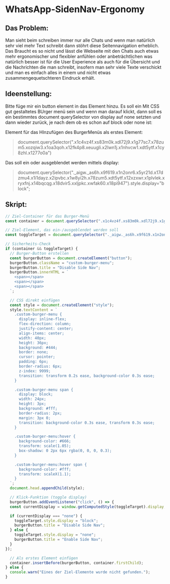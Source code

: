 # WhatsApp-SidenNav-Ergonomy

## Das Problem:
Man sieht beim schreiben immer nur alle Chats und wenn man natürlich sehr viel mehr Text schreibt dann stöhrt diese Seitennavigation erheblich. Das Braucht es so nicht und lässt die Webseite mit den Chats auch etwas mehr ergonomischer und flexibler anfühlen oder anbeträchtlichen was natürlich besser ist für die User Experience als auch für die Übersicht und die Nachrichten die man schreibt, insofern man sehr viele Texte verschickt und man es einfach alles in einem und nicht etwas zusammengequetschteren Eindruck erhält.

## Ideenstellung:
Bitte füge mir ein button element in das Element hinzu. Es soll ein Mit CSS gut gestaltetes BUrger menü sein und wenn man darauf klickt, dann soll es ein bestimmtes document querySelector von display auf none setzten und dann wieder zurück, je nach dem ob es schon auf block oder none ist:

Element für das HInzufügen des BurgerMenüs als erstes Element:
> document.querySelector(".x1c4vz4f.xs83m0k.xdl72j9.x1g77sc7.x78zum5.xozqiw3.x1oa3qoh.x12fk4p8.xeuugli.x2lwn1j.x1nhvcw1.xdt5ytf.x1cy8zhl.x1277o0a")

Das soll ein oder ausgeblendet werden mittels display:
> document.querySelector("._aigw._as6h.x9f619.x1n2onr6.x5yr21d.x17dzmu4.x1i1dayz.x2ipvbc.x1w8yi2h.x78zum5.xdt5ytf.x12xzxwr.x1plvlek.xryxfnj.x14bqcqg.x18dvir5.xxljpkc.xwfak60.x18pi947").style.display="block";

## Skript:

```javascript
// Ziel-Container für das Burger-Menü
const container = document.querySelector(".x1c4vz4f.xs83m0k.xdl72j9.x1g77sc7.x78zum5.xozqiw3.x1oa3qoh.x12fk4p8.xeuugli.x2lwn1j.x1nhvcw1.xdt5ytf.x1cy8zhl.x1277o0a");

// Ziel-Element, das ein-/ausgeblendet werden soll
const toggleTarget = document.querySelector("._aigw._as6h.x9f619.x1n2onr6.x5yr21d.x17dzmu4.x1i1dayz.x2ipvbc.x1w8yi2h.x78zum5.xdt5ytf.x12xzxwr.x1plvlek.xryxfnj.x14bqcqg.x18dvir5.xxljpkc.xwfak60.x18pi947");

// Sicherheits-Check
if (container && toggleTarget) {
  // Burger-Button erstellen
  const burgerButton = document.createElement("button");
  burgerButton.className = "custom-burger-menu";
  burgerButton.title = "Disable Side Nav";
  burgerButton.innerHTML = `
    <span></span>
    <span></span>
    <span></span>
  `;

  // CSS direkt einfügen
  const style = document.createElement("style");
  style.textContent = `
    .custom-burger-menu {
      display: inline-flex;
      flex-direction: column;
      justify-content: center;
      align-items: center;
      width: 40px;
      height: 36px;
      background: #444;
      border: none;
      cursor: pointer;
      padding: 6px;
      border-radius: 6px;
      z-index: 9999;
      transition: transform 0.2s ease, background-color 0.3s ease;
    }

    .custom-burger-menu span {
      display: block;
      width: 24px;
      height: 3px;
      background: #fff;
      border-radius: 2px;
      margin: 3px 0;
      transition: background-color 0.3s ease, transform 0.3s ease;
    }

    .custom-burger-menu:hover {
      background-color: #666;
      transform: scale(1.05);
      box-shadow: 0 2px 6px rgba(0, 0, 0, 0.3);
    }

    .custom-burger-menu:hover span {
      background-color: #fff;
      transform: scaleX(1.1);
    }
  `;
  document.head.appendChild(style);

  // Klick-Funktion (toggle display)
  burgerButton.addEventListener("click", () => {
  const currentDisplay = window.getComputedStyle(toggleTarget).display;

  if (currentDisplay === "none") {
    toggleTarget.style.display = "block";
    burgerButton.title = "Disable Side Nav";
  } else {
    toggleTarget.style.display = "none";
    burgerButton.title = "Enable Side Nav";
  }
});

  // Als erstes Element einfügen
  container.insertBefore(burgerButton, container.firstChild);
} else {
  console.warn("Eines der Ziel-Elemente wurde nicht gefunden.");
}
```
